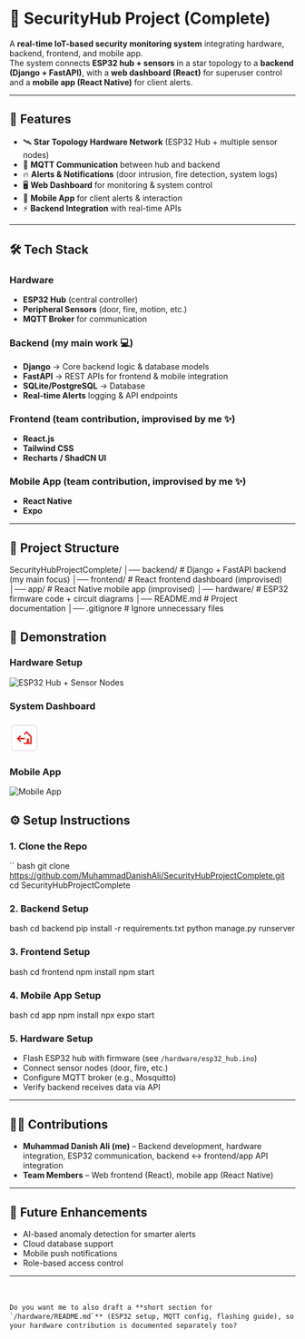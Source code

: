 

# 🔐 SecurityHub Project (Complete)

A **real-time IoT-based security monitoring system** integrating hardware, backend, frontend, and mobile app.  
The system connects **ESP32 hub + sensors** in a star topology to a **backend (Django + FastAPI)**, with a **web dashboard (React)** for superuser control and a **mobile app (React Native)** for client alerts.

---

## 🚀 Features
- 🛰️ **Star Topology Hardware Network** (ESP32 Hub + multiple sensor nodes)  
- 📡 **MQTT Communication** between hub and backend  
- 🔥 **Alerts & Notifications** (door intrusion, fire detection, system logs)  
- 🖥️ **Web Dashboard** for monitoring & system control  
- 📱 **Mobile App** for client alerts & interaction  
- ⚡ **Backend Integration** with real-time APIs  

---

## 🛠️ Tech Stack

### Hardware
- **ESP32 Hub** (central controller)
- **Peripheral Sensors** (door, fire, motion, etc.)
- **MQTT Broker** for communication

### Backend (my main work 💻)
- **Django** → Core backend logic & database models
- **FastAPI** → REST APIs for frontend & mobile integration
- **SQLite/PostgreSQL** → Database
- **Real-time Alerts** logging & API endpoints

### Frontend (team contribution, improvised by me ✨)
- **React.js**
- **Tailwind CSS**
- **Recharts / ShadCN UI**

### Mobile App (team contribution, improvised by me ✨)
- **React Native**
- **Expo**

---

## 📂 Project Structure


SecurityHubProjectComplete/
│── backend/        # Django + FastAPI backend (my main focus)
│── frontend/       # React frontend dashboard (improvised)
│── app/            # React Native mobile app (improvised)
│── hardware/       # ESP32 firmware code + circuit diagrams
│── README.md       # Project documentation
│── .gitignore      # Ignore unnecessary files




## 📸 Demonstration

### Hardware Setup
![ESP32 Hub + Sensor Nodes](hardware/diagram.png)

### System Dashboard
![Frontend Dashboard](frontend/src/Logo7.png)

### Mobile App
![Mobile App](app/assets/demo.png)


## ⚙️ Setup Instructions

### 1. Clone the Repo
``   bash
git clone https://github.com/MuhammadDanishAli/SecurityHubProjectComplete.git
cd SecurityHubProjectComplete


### 2. Backend Setup

bash
cd backend
pip install -r requirements.txt
python manage.py runserver


### 3. Frontend Setup

bash
cd frontend
npm install
npm start

### 4. Mobile App Setup

bash
cd app
npm install
npx expo start


### 5. Hardware Setup

* Flash ESP32 hub with firmware (see `/hardware/esp32_hub.ino`)
* Connect sensor nodes (door, fire, etc.)
* Configure MQTT broker (e.g., Mosquitto)
* Verify backend receives data via API

---

## 👨‍💻 Contributions

* **Muhammad Danish Ali (me)** – Backend development, hardware integration, ESP32 communication, backend ↔ frontend/app API integration
* **Team Members** – Web frontend (React), mobile app (React Native)

---

## 🎯 Future Enhancements

* AI-based anomaly detection for smarter alerts
* Cloud database support
* Mobile push notifications
* Role-based access control

---

```


Do you want me to also draft a **short section for `/hardware/README.md`** (ESP32 setup, MQTT config, flashing guide), so your hardware contribution is documented separately too?
```
